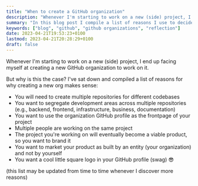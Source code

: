 ```yaml
---
title: "When to create a GitHub organization"
description: "Whenever I'm starting to work on a new (side) project, I end up facing myself at creating a new GitHub organization to work on it. But why is this the case? I've sat down and compiled a list of reasons for why creating a new org makes sense"
summary: "In this blog post I compile a list of reasons I use to decided when I should create a new GitHub organization for a new project."
keywords: ["blog", "github", "github organizations", "reflection"]
date: 2023-04-21T19:53:23+0100
lastmod: 2023-04-21T20:28:29+0100
draft: false
---
```


Whenever I'm starting to work on a new (side) project, I end up facing myself at creating a new GitHub organization to work on it.

But why is this the case? I've sat down and compiled a list of reasons for why creating a new org makes sense:

- You will need to create multiple repositories for different codebases
- You want to segregate development areas across multiple repositories (e.g., backend, frontend, infrastructure, business, documentation)
- You want to use the organization GitHub profile as the frontpage of your project
- Multiple people are working on the same project
- The project you're working on will eventually become a viable product, so you want to brand it
- You want to market your product as built by an entity (your organization) and not by yourself
- You want a cool little square logo in your GitHub profile (swag) 😎

(this list may be updated from time to time whenever I discover more reasons)
